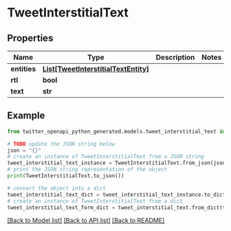 # TweetInterstitialText


## Properties

Name | Type | Description | Notes
------------ | ------------- | ------------- | -------------
**entities** | [**List[TweetInterstitialTextEntity]**](TweetInterstitialTextEntity.md) |  | 
**rtl** | **bool** |  | 
**text** | **str** |  | 

## Example

```python
from twitter_openapi_python_generated.models.tweet_interstitial_text import TweetInterstitialText

# TODO update the JSON string below
json = "{}"
# create an instance of TweetInterstitialText from a JSON string
tweet_interstitial_text_instance = TweetInterstitialText.from_json(json)
# print the JSON string representation of the object
print(TweetInterstitialText.to_json())

# convert the object into a dict
tweet_interstitial_text_dict = tweet_interstitial_text_instance.to_dict()
# create an instance of TweetInterstitialText from a dict
tweet_interstitial_text_form_dict = tweet_interstitial_text.from_dict(tweet_interstitial_text_dict)
```
[[Back to Model list]](../README.md#documentation-for-models) [[Back to API list]](../README.md#documentation-for-api-endpoints) [[Back to README]](../README.md)


